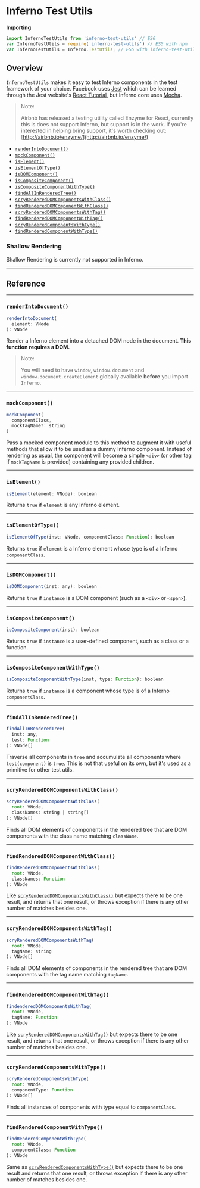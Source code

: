# Inferno Test Utils

**Importing**

```javascript
import InfernoTestUtils from 'inferno-test-utils' // ES6
var InfernoTestUtils = require('inferno-test-utils') // ES5 with npm
var InfernoTestUtils = Inferno.TestUtils; // ES5 with inferno-test-utils.js
```

## Overview

`InfernoTestUtils` makes it easy to test Inferno components in the test framework of your choice. Facebook uses [Jest](https://facebook.github.io/jest/) which can be learned through the Jest website's [React Tutorial](http://facebook.github.io/jest/docs/tutorial-react.html#content), but Inferno core uses [Mocha](https://www.mochajs.org).

> Note:
>
> Airbnb has released a testing utility called Enzyme for React, currently this is does not support Inferno, but support is in the work. If you're interested in helping bring support, it's worth checking out: [http://airbnb.io/enzyme/](http://airbnb.io/enzyme/)

 - [`renderIntoDocument()`](#renderintodocument)
 - [`mockComponent()`](#mockcomponent)
 - [`isElement()`](#iselement)
 - [`isElementOfType()`](#iselementoftype)
 - [`isDOMComponent()`](#isdomcomponent)
 - [`isCompositeComponent()`](#iscompositecomponent)
 - [`isCompositeComponentWithType()`](#iscompositecomponentwithtype)
 - [`findAllInRenderedTree()`](#findallinrenderedtree)
 - [`scryRenderedDOMComponentsWithClass()`](#scryrendereddomcomponentswithclass)
 - [`findRenderedDOMComponentWithClass()`](#findrendereddomcomponentwithclass)
 - [`scryRenderedDOMComponentsWithTag()`](#scryrendereddomcomponentswithtag)
 - [`findRenderedDOMComponentWithTag()`](#findrendereddomcomponentwithtag)
 - [`scryRenderedComponentsWithType()`](#scryrenderedcomponentswithtype)
 - [`findRenderedComponentWithType()`](#findrenderedcomponentwithtype)

### Shallow Rendering

Shallow Rendering is currently not supported in Inferno.

* * *

## Reference

* * *

### `renderIntoDocument()`

```javascript
renderIntoDocument(
  element: VNode
): VNode
```

Render a Inferno element into a detached DOM node in the document. **This function requires a DOM.**

> Note:
>
> You will need to have `window`, `window.document` and `window.document.createElement` globally available **before** you import `Inferno`.

* * *

### `mockComponent()`

```javascript
mockComponent(
  componentClass,
  mockTagName?: string
)
```

Pass a mocked component module to this method to augment it with useful methods that allow it to be used as a dummy Inferno component. Instead of rendering as usual, the component will become a simple `<div>` (or other tag if `mockTagName` is provided) containing any provided children.

* * *

### `isElement()`

```javascript
isElement(element: VNode): boolean
```

Returns `true` if `element` is any Inferno element.

* * *

### `isElementOfType()`

```javascript
isElementOfType(inst: VNode, componentClass: Function): boolean
```

Returns `true` if `element` is a Inferno element whose type is of a Inferno `componentClass`.

* * *

### `isDOMComponent()`

```javascript
isDOMComponent(inst: any): boolean
```

Returns `true` if `instance` is a DOM component (such as a `<div>` or `<span>`).

* * *

### `isCompositeComponent()`

```javascript
isCompositeComponent(inst): boolean
```

Returns `true` if `instance` is a user-defined component, such as a class or a function.

* * *

### `isCompositeComponentWithType()`

```javascript
isCompositeComponentWithType(inst, type: Function): boolean
```

Returns `true` if `instance` is a component whose type is of a Inferno `componentClass`.

* * *

### `findAllInRenderedTree()`

```javascript
findAllInRenderedTree(
  inst: any,
  test: Function
): VNode[]
```

Traverse all components in `tree` and accumulate all components where `test(component)` is `true`. This is not that useful on its own, but it's used as a primitive for other test utils.

* * *

### `scryRenderedDOMComponentsWithClass()`

```javascript
scryRenderedDOMComponentsWithClass(
  root: VNode,
  classNames: string | string[]
): VNode[]
```

Finds all DOM elements of components in the rendered tree that are DOM components with the class name matching `className`.

* * *

### `findRenderedDOMComponentWithClass()`

```javascript
findRenderedDOMComponentsWithClass(
  root: VNode,
  classNames: Function
): VNode
```

Like [`scryRenderedDOMComponentsWithClass()`](#scryrendereddomcomponentswithclass) but expects there to be one result, and returns that one result, or throws exception if there is any other number of matches besides one.

* * *

### `scryRenderedDOMComponentsWithTag()`

```javascript
scryRenderedDOMComponentsWithTag(
  root: VNode,
  tagName: string
): VNode[]
```

Finds all DOM elements of components in the rendered tree that are DOM components with the tag name matching `tagName`.

* * *

### `findRenderedDOMComponentWithTag()`

```javascript
findenderedDOMComponentsWithTag(
  root: VNode,
  tagName: Function
): VNode
```

Like [`scryRenderedDOMComponentsWithTag()`](#scryrendereddomcomponentswithtag) but expects there to be one result, and returns that one result, or throws exception if there is any other number of matches besides one.

* * *

### `scryRenderedComponentsWithType()`

```javascript
scryRenderedComponentsWithType(
  root: VNode,
  componentType: Function
): VNode[]
```

Finds all instances of components with type equal to `componentClass`.

* * *

### `findRenderedComponentWithType()`

```javascript
findRenderedComponentWithType(
  root: VNode,
  componentClass: Function
): VNode
```

Same as [`scryRenderedComponentsWithType()`](#scryrenderedcomponentswithtype) but expects there to be one result and returns that one result, or throws exception if there is any other number of matches besides one.

